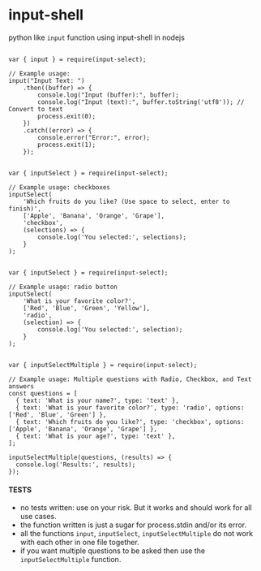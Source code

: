 # input-shell
python like `input` function using input-shell in nodejs

```

var { input } = require(input-select);

// Example usage:
input("Input Text: ")
    .then((buffer) => {
        console.log("Input (buffer):", buffer);
        console.log("Input (text):", buffer.toString('utf8')); // Convert to text
        process.exit(0);
    })
    .catch((error) => {
        console.error("Error:", error);
        process.exit(1);
    });

```


```

var { inputSelect } = require(input-select);

// Example usage: checkboxes
inputSelect(
    'Which fruits do you like? (Use space to select, enter to finish)',
    ['Apple', 'Banana', 'Orange', 'Grape'],
    'checkbox',
    (selections) => {
        console.log('You selected:', selections);
    }
);

```

```

var { inputSelect } = require(input-select);

// Example usage: radio button
inputSelect(
    'What is your favorite color?',
    ['Red', 'Blue', 'Green', 'Yellow'],
    'radio',
    (selection) => {
        console.log('You selected:', selection);
    }
);

```

```

var { inputSelectMultiple } = require(input-select);

// Example usage: Multiple questions with Radio, Checkbox, and Text answers
const questions = [
  { text: 'What is your name?', type: 'text' },
  { text: 'What is your favorite color?', type: 'radio', options: ['Red', 'Blue', 'Green'] },
  { text: 'Which fruits do you like?', type: 'checkbox', options: ['Apple', 'Banana', 'Orange', 'Grape'] },
  { text: 'What is your age?', type: 'text' },
];

inputSelectMultiple(questions, (results) => {
  console.log('Results:', results);
});

```


#### TESTS

* no tests written: use on your risk. But it works and should work for all use cases. 
* the function written is just a sugar for process.stdin and/or its error.
* all the functions `input`, `inputSelect`, `inputSelectMultiple` do not work with each other in one file together. 
* if you want multiple questions to be asked then use the `inputSelectMultiple` function.



